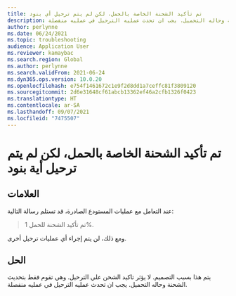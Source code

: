 ```yaml
---
title: تم تأكيد الشحنة الخاصة بالحمل، لكن لم يتم ترحيل أي بنود
description: لا يؤثر تاكيد الشحن علي الترحيل. وهي تقوم فقط بتحديث الشحنة وحاله التحميل. يجب ان تحدث عمليه الترحيل في عمليه منفصلة.
author: perlynne
ms.date: 06/24/2021
ms.topic: troubleshooting
audience: Application User
ms.reviewer: kamaybac
ms.search.region: Global
ms.author: perlynne
ms.search.validFrom: 2021-06-24
ms.dyn365.ops.version: 10.0.20
ms.openlocfilehash: e754f1461672c1e9f2d8dd1a7ceffc81f3809120
ms.sourcegitcommit: 2d6e31648cf61abcb13362ef46a2cfb1326f0423
ms.translationtype: HT
ms.contentlocale: ar-SA
ms.lasthandoff: 09/07/2021
ms.locfileid: "7475507"
---
```

# <a name="shipment-for-load-has-been-confirmed-but-no-lines-are-posted"></a>تم تأكيد الشحنة الخاصة بالحمل، لكن لم يتم ترحيل أية بنود

## <a name="symptoms"></a>العلامات

عند التعامل مع عمليات المستودع الصادرة، قد تستلم رسالة التالية:

> تم تأكيد الشحنة للحمل 1%.

ومع ذلك، لن يتم إجراء أي عمليات ترحيل أخرى.

## <a name="resolution"></a>الحل

يتم هذا بسبب التصميم. لا يؤثر تاكيد الشحن علي الترحيل. وهي تقوم فقط بتحديث الشحنة وحاله التحميل. يجب ان تحدث عمليه الترحيل في عمليه منفصلة.
